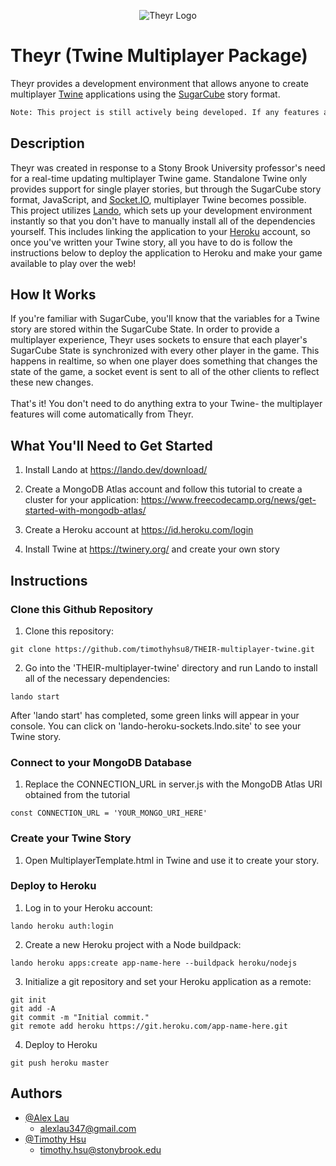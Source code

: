 <p align="center">
  <img src="https://res.cloudinary.com/dsry3cnco/image/upload/v1642440780/theyr_logo_axzsjz.png" alt="Theyr Logo"/>
</p>

# Theyr (Twine Multiplayer Package)
Theyr provides a development environment that allows anyone to create multiplayer <a href="https://twinery.org/">Twine</a> applications using the <a href="http://www.motoslave.net/sugarcube/2/">SugarCube</a> story format.

```diff
Note: This project is still actively being developed. If any features are buggy feel free to let us know!
```

## Description
Theyr was created in response to a Stony Brook University professor's need for a real-time updating multiplayer Twine game. Standalone Twine only provides support for single player stories, but through the SugarCube story format, JavaScript, and  <a href="https://socket.io/">Socket.IO</a>, multiplayer Twine becomes possible. This project utilizes  <a href="https://lando.dev/">Lando</a>, which sets up your development environment instantly so that you don't have to manually install all of the dependencies yourself. This includes linking the application to your <a href="https://www.heroku.com/">Heroku</a> account, so once you've written your Twine story, all you have to do is follow the instructions below to deploy the application to Heroku and make your game available to play over the web!

## How It Works
If you're familiar with SugarCube, you'll know that the variables for a Twine story are stored within the SugarCube State. In order to provide a multiplayer experience, Theyr uses sockets to ensure that each player's SugarCube State is synchronized with every other player in the game. This happens in realtime, so when one player does something that changes the state of the game, a socket event is sent to all of the other clients to reflect these new changes. <br/><br/>
That's it! You don't need to do anything extra to your Twine- the multiplayer features will come automatically from Theyr.

## What You'll Need to Get Started
1. Install Lando at https://lando.dev/download/

2. Create a MongoDB Atlas account and follow this tutorial to create a cluster for your application: https://www.freecodecamp.org/news/get-started-with-mongodb-atlas/

3. Create a Heroku account at https://id.heroku.com/login

4. Install Twine at https://twinery.org/ and create your own story

## Instructions
### Clone this Github Repository

1. Clone this repository:
```
git clone https://github.com/timothyhsu8/THEIR-multiplayer-twine.git
```
2. Go into the 'THEIR-multiplayer-twine' directory and run Lando to install all of the necessary dependencies:
```
lando start
```
After 'lando start' has completed, some green links will appear in your console. You can click on 'lando-heroku-sockets.lndo.site' to see your Twine story.

### Connect to your MongoDB Database

1. Replace the CONNECTION_URL in server.js with the MongoDB Atlas URI obtained from the tutorial
```
const CONNECTION_URL = 'YOUR_MONGO_URI_HERE'
```
### Create your Twine Story

1. Open MultiplayerTemplate.html in Twine and use it to create your story.

### Deploy to Heroku

1. Log in to your Heroku account:
```
lando heroku auth:login
```
2. Create a new Heroku project with a Node buildpack:
```
lando heroku apps:create app-name-here --buildpack heroku/nodejs
```
3. Initialize a git repository and set your Heroku application as a remote:
```
git init
git add -A
git commit -m "Initial commit."
git remote add heroku https://git.heroku.com/app-name-here.git
```
4. Deploy to Heroku
```
git push heroku master
```

## Authors
- [@Alex Lau](https://github.com/meetAlexLau)
    - alexlau347@gmail.com
- [@Timothy Hsu](https://github.com/timothyhsu8)
    - timothy.hsu@stonybrook.edu
